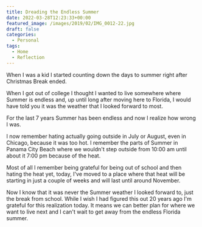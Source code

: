 ```yaml
---
title: Dreading the Endless Summer
date: 2022-03-28T12:23:33+00:00
featured_image: /images/2019/02/IMG_0012-22.jpg
draft: false
categories:
  - Personal
tags:
  - Home
  - Reflection
---
```


When I was a kid I started counting down the days to summer right after Christmas Break ended.

When I got out of college I thought I wanted to live somewhere where Summer is endless and, up until long after moving here to Florida, I would have told you it was the weather that I looked forward to most.

For the last 7 years Summer has been endless and now I realize how wrong I was.

I now remember hating actually going outside in July or August, even in Chicago, because it was too hot. I remember the parts of Summer in Panama City Beach where we wouldn't step outside from 10:00 am until about it 7:00 pm because of the heat.

Most of all I remember being grateful for being out of school and then hating the heat yet, today, I've moved to a place where that heat will be starting in just a couple of weeks and will last until around November.

Now I know that it was never the Summer weather I looked forward to, just the break from school. While I wish I had figured this out 20 years ago I'm grateful for this realization today. It means we can better plan for where we want to live next and I can't wait to get away from the endless Florida summer.